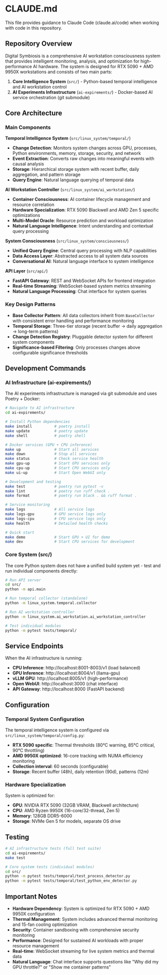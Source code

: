 # CLAUDE.md

This file provides guidance to Claude Code (claude.ai/code) when working with code in this repository.

## Repository Overview

Digital Symbiosis is a comprehensive AI workstation consciousness system that provides intelligent monitoring, analysis, and optimization for high-performance AI hardware. The system is designed for RTX 5090 + AMD 9950X workstations and consists of two main parts:

1. **Core Intelligence System** (`src/`) - Python-based temporal intelligence and AI workstation control
2. **AI Experiments Infrastructure** (`ai-expirements/`) - Docker-based AI service orchestration (git submodule)

## Core Architecture

### Main Components

**Temporal Intelligence System** (`src/linux_system/temporal/`)
- **Change Detection**: Monitors system changes across GPU, processes, Python environments, memory, storage, security, and network
- **Event Extraction**: Converts raw changes into meaningful events with causal analysis
- **Storage**: Hierarchical storage system with recent buffer, daily aggregation, and pattern storage
- **Query Engine**: Natural language querying of temporal data

**AI Workstation Controller** (`src/linux_system/ai_workstation/`)
- **Container Consciousness**: AI container lifecycle management and resource correlation  
- **Hardware Specialization**: RTX 5090 Blackwell and AMD Zen 5 specific optimizations
- **Multi-Model Oracle**: Resource prediction and workload optimization
- **Natural Language Intelligence**: Intent understanding and contextual query processing

**System Consciousness** (`src/linux_system/consciousness/`)
- **Unified Query Engine**: Central query processing with NLP capabilities
- **Data Access Layer**: Abstracted access to all system data sources
- **Conversational AI**: Natural language interface to system intelligence

**API Layer** (`src/api/`)
- **FastAPI Gateway**: REST and WebSocket APIs for frontend integration
- **Real-time Streaming**: WebSocket-based system metrics streaming
- **Natural Language Processing**: Chat interface for system queries

### Key Design Patterns

- **Base Collector Pattern**: All data collectors inherit from `BaseCollector` with consistent error handling and performance monitoring
- **Temporal Storage**: Three-tier storage (recent buffer → daily aggregation → long-term patterns)
- **Change Detection Registry**: Pluggable detector system for different system components
- **Significance-based Filtering**: Only processes changes above configurable significance thresholds

## Development Commands

### AI Infrastructure (ai-expirements/)

The AI experiments infrastructure is managed via git submodule and uses Poetry + Docker:

```bash
# Navigate to AI infrastructure
cd ai-expirements/

# Install Python dependencies
make install          # poetry install
make update           # poetry update  
make shell            # poetry shell

# Docker services (GPU + CPU inference)
make up               # Start all services
make down             # Stop all services
make status           # Check service health
make gpu-up           # Start GPU services only
make cpu-up           # Start CPU services only
make ui-up            # Start Open WebUI only

# Development and testing
make test             # poetry run pytest -v
make lint             # poetry run ruff check .
make format           # poetry run black . && ruff format .

# Service monitoring
make logs             # All service logs
make logs-gpu         # GPU service logs only  
make logs-cpu         # CPU service logs only
make health           # Detailed health checks

# Quick start
make demo             # Start GPU + UI for demo
make dev              # Start CPU services for development
```

### Core System (src/)

The core Python system does not have a unified build system yet - test and run individual components directly:

```bash
# Run API server
cd src/
python -m api.main

# Run temporal collector (standalone)
python -m linux_system.temporal.collector

# Run AI workstation controller  
python -m linux_system.ai_workstation.ai_workstation_controller

# Test individual modules
python -m pytest tests/temporal/
```

## Service Endpoints

When the AI infrastructure is running:

- **CPU Inference**: http://localhost:8001-8003/v1 (load balanced)
- **GPU Inference**: http://localhost:8004/v1 (llama-gpu)  
- **vLLM GPU**: http://localhost:8005/v1 (high-performance)
- **Open WebUI**: http://localhost:3000 (chat interface)
- **API Gateway**: http://localhost:8000 (FastAPI backend)

## Configuration

### Temporal System Configuration

The temporal intelligence system is configured via `src/linux_system/temporal/config.py`:

- **RTX 5090 specific**: Thermal thresholds (80°C warning, 85°C critical, 90°C throttling)
- **AMD 9950X optimized**: 16-core tracking with NUMA efficiency monitoring
- **Collection interval**: 60 seconds (configurable)
- **Storage**: Recent buffer (48h), daily retention (90d), patterns (12m)

### Hardware Specialization

System is optimized for:
- **GPU**: NVIDIA RTX 5090 (32GB VRAM, Blackwell architecture)
- **CPU**: AMD Ryzen 9950X (16-core/32-thread, Zen 5)  
- **Memory**: 128GB DDR5-6000
- **Storage**: NVMe Gen 5 for models, separate OS drive

## Testing

```bash
# AI infrastructure tests (full test suite)
cd ai-expirements/
make test

# Core system tests (individual modules)  
cd src/
python -m pytest tests/temporal/test_process_detector.py
python -m pytest tests/temporal/test_python_env_detector.py
```

## Important Notes

- **Hardware Dependency**: System is optimized for RTX 5090 + AMD 9950X configuration
- **Thermal Management**: System includes advanced thermal monitoring and 15-fan cooling optimization
- **Security**: Container sandboxing with comprehensive security monitoring
- **Performance**: Designed for sustained AI workloads with proper resource management
- **Real-time**: WebSocket streaming for live system metrics and thermal data
- **Natural Language**: Chat interface supports questions like "Why did my GPU throttle?" or "Show me container patterns"